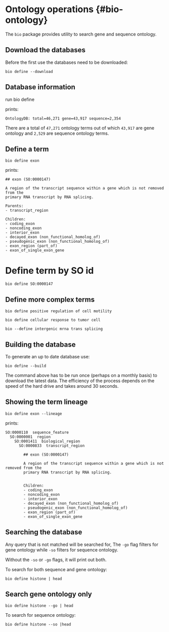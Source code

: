 # Ontology operations {#bio-ontology}

The `bio` package provides utility to search gene and sequence ontology.

## Download the databases

Before the first use the databases need to be downloaded:

    bio define --download

## Database information
 
run
    bio define

prints:

    OntologyDB: total=46,271 gene=43,917 sequence=2,354

There are a total of `47,271` ontology terms out of which `43,917` are gene ontology and `2,529` are sequence ontology terms.

## Define a term 

    bio define exon

prints:

    ## exon (SO:0000147)
    
    A region of the transcript sequence within a gene which is not removed from the
    primary RNA transcript by RNA splicing.
    
    Parents:
    - transcript_region
    
    Children:
    - coding_exon
    - noncoding_exon
    - interior_exon
    - decayed_exon (non_functional_homolog_of)
    - pseudogenic_exon (non_functional_homolog_of)
    - exon_region (part_of)
    - exon_of_single_exon_gene

# Define term by SO id

    bio define SO:0000147

## Define more complex terms

    bio define positive regulation of cell motility

    bio define cellular response to tumor cell

    bio --define intergenic mrna trans splicing

## Building the database

To generate an up to date database use:

    bio define --build

The command above has to be run once (perhaps on a monthly basis) to download the latest data. The efficiency of the process depends on the speed of the hard drive and takes around 30 seconds.

## Showing the term lineage

    bio define exon --lineage

prints:

    SO:0000110  sequence_feature
      SO:0000001  region
        SO:0001411  biological_region
          SO:0000833  transcript_region
    
            ## exon (SO:0000147)
    
            A region of the transcript sequence within a gene which is not removed from the
            primary RNA transcript by RNA splicing.
    
    
            Children:
            - coding_exon
            - noncoding_exon
            - interior_exon
            - decayed_exon (non_functional_homolog_of)
            - pseudogenic_exon (non_functional_homolog_of)
            - exon_region (part_of)
            - exon_of_single_exon_gene


## Searching the database

Any query that is not matched will be searched for, 
The `-go` flag filters for gene ontology while  `-so` filters for sequence ontology.

Without the `-so` or `-go` flags, it will print out both.

To search for both sequence and gene ontology:

    bio define histone | head 

## Search gene ontology only

    bio define histone --go | head 


To search for sequence ontology:

    bio define histone --so |head




